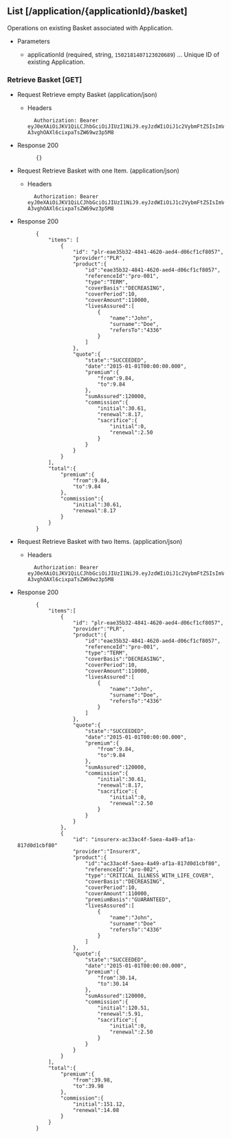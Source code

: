 ## List [/application/{applicationId}/basket]
Operations on existing Basket associated with Application.

+ Parameters

    + applicationId (required, string, `1502181407123020689`) ... Unique ID of existing Application.

### Retrieve Basket [GET]
+ Request Retrieve empty Basket (application/json)

    + Headers

            Authorization: Bearer eyJ0eXAiOiJKV1QiLCJhbGciOiJIUzI1NiJ9.eyJzdWIiOiJ1c2VybmFtZSIsImV4cCI6MTQyMjU0MDAzMH0.oyMYL7t57jhBvw-A3vghOAXl6cixpaTsZW69wz3p5M8


+ Response 200

            {}

+ Request Retrieve Basket with one Item. (application/json)

    + Headers

            Authorization: Bearer eyJ0eXAiOiJKV1QiLCJhbGciOiJIUzI1NiJ9.eyJzdWIiOiJ1c2VybmFtZSIsImV4cCI6MTQyMjU0MDAzMH0.oyMYL7t57jhBvw-A3vghOAXl6cixpaTsZW69wz3p5M8


+ Response 200

            {
                "items": [
                    {
                        "id": "plr-eae35b32-4841-4620-aed4-d06cf1cf8057",
                        "provider":"PLR",
                        "product":{
                            "id":"eae35b32-4841-4620-aed4-d06cf1cf8057",
                            "referenceId":"pro-001",
                            "type":"TERM",
                            "coverBasis":"DECREASING",
                            "coverPeriod":10,
                            "coverAmount":110000,
                            "livesAssured":[
                                {
                                    "name":"John",
                                    "surname":"Doe",
                                    "refersTo":"4336"
                                }
                            ]
                        },
                        "quote":{
                            "state":"SUCCEEDED",
                            "date":"2015-01-01T00:00:00.000",
                            "premium":{
                                "from":9.84,
                                "to":9.84
                            },
                            "sumAssured":120000,
                            "commission":{
                                "initial":30.61,
                                "renewal":8.17,
                                "sacrifice":{
                                    "initial":0,
                                    "renewal":2.50
                                }
                            }
                        }
                    }
                ],
                "total":{
                    "premium":{
                        "from":9.84,
                        "to":9.84
                    },
                    "commission":{
                        "initial":30.61,
                        "renewal":8.17
                    }
                }
            }

+ Request Retrieve Basket with two Items. (application/json)

    + Headers

            Authorization: Bearer eyJ0eXAiOiJKV1QiLCJhbGciOiJIUzI1NiJ9.eyJzdWIiOiJ1c2VybmFtZSIsImV4cCI6MTQyMjU0MDAzMH0.oyMYL7t57jhBvw-A3vghOAXl6cixpaTsZW69wz3p5M8


+ Response 200

            {
                "items":[
                    {
                        "id": "plr-eae35b32-4841-4620-aed4-d06cf1cf8057",
                        "provider":"PLR",
                        "product":{
                            "id":"eae35b32-4841-4620-aed4-d06cf1cf8057",
                            "referenceId":"pro-001",
                            "type":"TERM",
                            "coverBasis":"DECREASING",
                            "coverPeriod":10,
                            "coverAmount":110000,
                            "livesAssured":[
                                {
                                    "name":"John",
                                    "surname":"Doe",
                                    "refersTo":"4336"
                                }
                            ]
                        },
                        "quote":{
                            "state":"SUCCEEDED",
                            "date":"2015-01-01T00:00:00.000",
                            "premium":{
                                "from":9.84,
                                "to":9.84
                            },
                            "sumAssured":120000,
                            "commission":{
                                "initial":30.61,
                                "renewal":8.17,
                                "sacrifice":{
                                    "initial":0,
                                    "renewal":2.50
                                }
                            }
                        }
                    },
                    {
                        "id": "insurerx-ac33ac4f-5aea-4a49-af1a-817d0d1cbf80"
                        "provider":"InsurerX",
                        "product":{
                            "id":"ac33ac4f-5aea-4a49-af1a-817d0d1cbf80",
                            "referenceId":"pro-002",
                            "type":"CRITICAL_ILLNESS_WITH_LIFE_COVER",
                            "coverBasis":"DECREASING",
                            "coverPeriod":10,
                            "coverAmount":110000,
                            "premiumBasis":"GUARANTEED",
                            "livesAssured":[
                                {
                                    "name":"John",
                                    "surname":"Doe"
                                    "refersTo":"4336"
                                }
                            ]
                        },
                        "quote":{
                            "state":"SUCCEEDED",
                            "date":"2015-01-01T00:00:00.000",
                            "premium":{
                                "from":30.14,
                                "to":30.14
                            },
                            "sumAssured":120000,
                            "commission":{
                                "initial":120.51,
                                "renewal":5.91,
                                "sacrifice":{
                                    "initial":0,
                                    "renewal":2.50
                                }
                            }
                        }
                    }
                ],
                "total":{
                    "premium":{
                        "from":39.98,
                        "to":39.98
                    },
                    "commission":{
                        "initial":151.12,
                        "renewal":14.08
                    }
                }
            }
